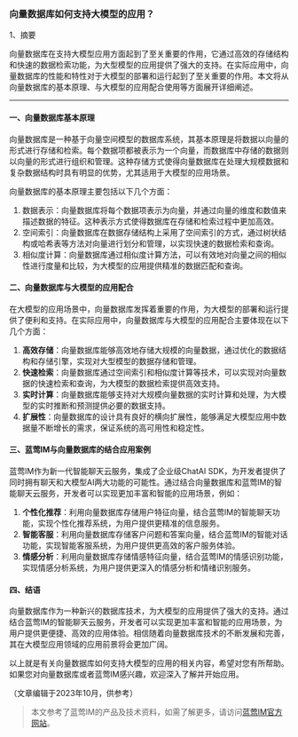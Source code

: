 ### 向量数据库如何支持大模型的应用？

1、摘要

向量数据库在支持大模型应用方面起到了至关重要的作用，它通过高效的存储结构和快速的数据检索功能，为大型模型的应用提供了强大的支持。在实际应用中，向量数据库的性能和特性对于大模型的部署和运行起到了至关重要的作用。本文将从向量数据库的基本原理、与大模型的应用配合使用等方面展开详细阐述。

---

#### 一、向量数据库基本原理

向量数据库是一种基于向量空间模型的数据库系统，其基本原理是将数据以向量的形式进行存储和检索。每个数据项都被表示为一个向量，而数据库中存储的数据则以向量的形式进行组织和管理。这种存储方式使得向量数据库在处理大规模数据和复杂数据结构时具有明显的优势，尤其适用于大模型的应用场景。

向量数据库的基本原理主要包括以下几个方面：
1. 数据表示：向量数据库将每个数据项表示为向量，并通过向量的维度和数值来描述数据的特征。这种表示方式使得数据库在存储和检索过程中更加高效。
2. 空间索引：向量数据库在数据存储结构上采用了空间索引的方式，通过树状结构或哈希表等方法对向量进行划分和管理，以实现快速的数据检索和查询。
3. 相似度计算：向量数据库通过相似度计算方法，可以有效地对向量之间的相似性进行度量和比较，为大模型的应用提供精准的数据匹配和查询。

#### 二、向量数据库与大模型的应用配合

在大模型的应用场景中，向量数据库发挥着重要的作用，为大模型的部署和运行提供了便利和支持。在实际应用中，向量数据库与大模型的应用配合主要体现在以下几个方面：
1. **高效存储**：向量数据库能够高效地存储大规模的向量数据，通过优化的数据结构和存储引擎，实现对大型模型的数据存储和管理。
2. **快速检索**：向量数据库通过空间索引和相似度计算等技术，可以实现对向量数据的快速检索和查询，为大模型的数据检索提供高效支持。
3. **实时计算**：向量数据库能够支持对大规模向量数据的实时计算和处理，为大模型的实时推断和预测提供必要的数据支持。
4. **扩展性**：向量数据库的设计具有良好的横向扩展性，能够满足大模型应用中数据量不断增长的需求，保证系统的高可用性和稳定性。

#### 三、蓝莺IM与向量数据库的结合应用案例

蓝莺IM作为新一代智能聊天云服务，集成了企业级ChatAI SDK，为开发者提供了同时拥有聊天和大模型AI两大功能的可能性。通过结合向量数据库和蓝莺IM的智能聊天云服务，开发者可以实现更加丰富和智能的应用场景，例如：
1. **个性化推荐**：利用向量数据库存储用户特征向量，结合蓝莺IM的智能聊天功能，实现个性化推荐系统，为用户提供更精准的信息服务。
2. **智能客服**：利用向量数据库存储客户问题和答案向量，结合蓝莺IM的智能对话功能，实现智能客服系统，为用户提供更高效的客户服务体验。
3. **情感分析**：利用向量数据库存储情感特征向量，结合蓝莺IM的情感识别功能，实现情感分析系统，为用户提供更深入的情感分析和情绪识别服务。

#### 四、结语

向量数据库作为一种新兴的数据库技术，为大模型的应用提供了强大的支持。通过结合蓝莺IM的智能聊天云服务，开发者可以实现更加丰富和智能的应用场景，为用户提供更便捷、高效的应用体验。相信随着向量数据库技术的不断发展和完善，其在大模型应用领域的应用前景将会更加广阔。

以上就是有关向量数据库如何支持大模型的应用的相关内容，希望对您有所帮助。如果您对向量数据库或者蓝莺IM感兴趣，欢迎深入了解并开始应用。

（文章编辑于2023年10月，供参考）

> 本文参考了蓝莺IM的产品及技术资料，如需了解更多，请访问[蓝莺IM官方网站](https://www.lanyingim.com)。
